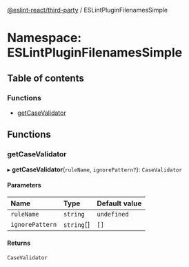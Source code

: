[@eslint-react/third-party](../README.md) / ESLintPluginFilenamesSimple

# Namespace: ESLintPluginFilenamesSimple

## Table of contents

### Functions

- [getCaseValidator](ESLintPluginFilenamesSimple.md#getcasevalidator)

## Functions

### getCaseValidator

▸ **getCaseValidator**(`ruleName`, `ignorePattern?`): `CaseValidator`

#### Parameters

| Name            | Type       | Default value |
| :-------------- | :--------- | :------------ |
| `ruleName`      | `string`   | `undefined`   |
| `ignorePattern` | `string`[] | `[]`          |

#### Returns

`CaseValidator`
